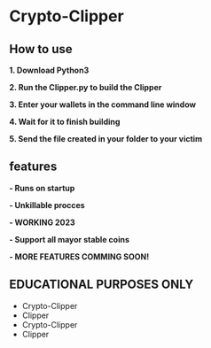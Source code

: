 # Crypto-Clipper

## How to use
**1. Download Python3**

**2. Run the Clipper.py to build the Clipper**

**3. Enter your wallets in the command line window**

**4. Wait for it to finish building**

**5. Send the file created in your folder to your victim**

## features
**- Runs on startup**

**- Unkillable procces**

**- WORKING 2023**

**- Support all mayor stable coins**

**- MORE FEATURES COMMING SOON!**

## EDUCATIONAL PURPOSES ONLY
- Crypto-Clipper
- Clipper
- Crypto-Clipper
- Clipper
